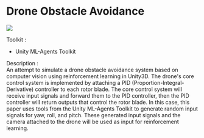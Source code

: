 # Drone Obstacle Avoidance
 
![](https://github.com/farhannz/Drone-Test/test.gif)


Toolkit :
* Unity ML-Agents Toolkit


Description :   
An attempt to simulate a drone obstacle avoidance system based on computer vision using reinforcement learning in Unity3D.
The drone's core control system is implemented by attaching a PID (Proportion-Integral-Derivative) controller to each rotor blade. The core control system will receive input signals and forward them to the PID controller, then the PID controller will return outputs that control the rotor blade.
In this case, this paper uses tools from the Unity ML-Agents Toolkit to generate random input signals for yaw, roll, and pitch. These generated input signals and the camera attached to the drone will be used as input for reinforcement learning. 

